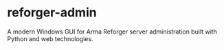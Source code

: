 # reforger-admin
A modern Windows GUI for Arma Reforger server administration built with Python and web technologies.
